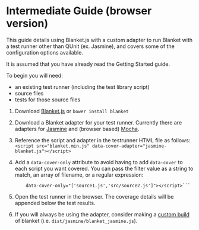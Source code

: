# Intermediate Guide (browser version)

This guide details using Blanket.js with a custom adapter to run Blanket with a test runner other than QUnit (ex. Jasmine), and covers some of the configuration options available.

It is assumed that you have already read the Getting Started guide.

To begin you will need:  
* an existing test runner (including the test library script)
* source files
* tests for those source files


1. Download [Blanket.js](https://raw.github.com/Migrii/blanket/master/dist/qunit/blanket.min.js) or `bower install blanket`

2. Download a Blanket adapter for your test runner.  Currently there are adapters for [Jasmine](https://raw.github.com/Migrii/blanket/master/src/adapters/jasmine-blanket.js) and (browser based) [Mocha](https://raw.github.com/Migrii/blanket/master/src/adapters/mocha-blanket.js).

2. Reference the script and adapter in the testrunner HTML file as follows:
    ```<script src="blanket.min.js" data-cover-adapter="jasmine-blanket.js"></script>```

3. Add a `data-cover-only` attribute to avoid having to add `data-cover` to each script you want covered.  You can pass the filter value as a string to match, an array of filename, or a regular expression:
    ```<script src="blanket.min.js" data-cover-adapter="jasmine-blanket.js"  
        data-cover-only="['source1.js','src/source2.js']"></script>```

4. Open the test runner in the browser.  The coverage details will be appended below the test results.

5. If you will always be using the adapter, consider making a [custom build](https://github.com/Migrii/blanket/blob/master/README.md#roll-your-own) of blanket (i.e. `dist/jasmine/blanket_jasmine.js`). 
